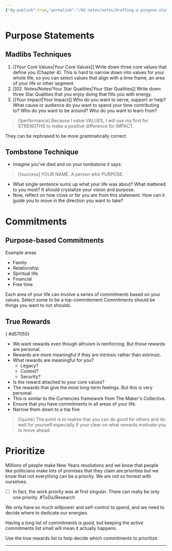 ```yaml
---
{"dg-publish":true,"permalink":"/02-notes/notes/drafting-a-purpose-statement/","tags":["Note"],"created":"2024-01-11T12:23:35.000-04:00","updated":"2024-05-02T15:06:47.038-03:00"}
---
```


# Purpose Statements
## Madlibs Techniques
1. [[Your Core Values\|Your Core Values]] Write down three core values that define you (Chapter 4). This is hard to narrow down into values for your whole life, so you can select values that align with a time frame, an area of your life or other segment. 
2. [[02. Notes/Notes/Your Star Qualities\|Your Star Qualities]] Write down three Star Qualities that you enjoy doing that fills you with energy. 
3. [[Your Impact\|Your Impact]] Who do you want to serve, support or help? What cause or audience do you want to spend your time contributing to? Who do you want to be around? Who do you want to learn from?

>[!performance] Because I value VALUES, I will use my first for STRENGTHS to make a positive difference for IMPACT.

They can be rephrased to be more grammatically correct.

## Tombstone Technique
- Imagine you've died and on your tombstone it says: 
>[!success] YOUR NAME. A person who PURPOSE.
- What single sentence sums up what your life was about? What mattered to you most? It should crystalize your vision and purpose. 
- Now, reflect on how close or far you are from this statement. How can it guide you to move in the direction you want to take?

# Commitments
## Purpose-based Commitments
Example areas
- Family
- Relationship
- Spiritual life
- Financial
- Free time

Each area of your life can involve a series of commitments based on your values. 
Select some to be a top-commitement
Commitments should be things you want to not shoulds. 

## True Rewards
{ #d57050}


- We want rewards even though altruism is reinforcing. But those rewards are personal. 
- Rewards are more meaningful if they are intrinsic rather than extrinsic. 
- What rewards are meaningful for you? 
	- Legacy?
	- Control?
	- Security?
- Is the reward attached to your core values?
- The rewards that give the most long-term feelings. But this is very personal. 
- This is similar to the Currencies framework from The Maker's Collective. 
- Ensure that you have commitments in all areas of your life. 
- Narrow them down to a top five

>[!quote] The point is to realize that you can do good for others and do well for yourself especially if your clear on what rewards motivate you to move ahead. 

# Prioritize
Millions of people make New Years resolutions and we know that people like politicians make lots of promises that they claim are priorities but we know that not everything can be a priority. We are not so honest with ourselves. 

- [ ] In fact, the work priority was at first singular. There can really be only one priority. #ToDo/Research

We only have so much willpower and self-control to spend, and we need to decide where to dedicate our energies. 

Having a long list of commitments is good, but keeping the active commitments list small will mean it actually happens. 

Use the true rewards list to help decide which commitments to prioritize. 

---
